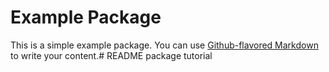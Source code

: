 # Example Package

This is a simple example package. You can use
[Github-flavored Markdown](https://guides.github.com/features/mastering-markdown/)
to write your content.# README
package tutorial